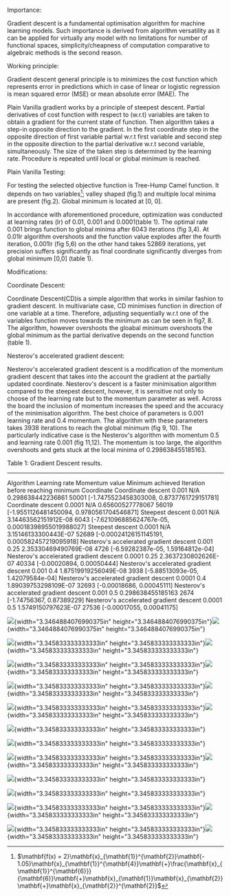 Importance:

Gradient descent is a fundamental optimisation algorithm for machine
learning models. Such importance is derived from algorithm versatility
as it can be applied for virtually any model with no limitations for
number of functional spaces, simplicity/cheapness of computation
comparative to algebraic methods is the second reason.

Working principle:

Gradient descent general principle is to minimizes the cost function
which represents error in predictions which in case of linear or
logistic regression is mean squared error (MSE) or mean absolute error
(MAE). The

Plain Vanilla gradient works by a principle of steepest descent. Partial
derivatives of cost function with respect to (w.r.t) variables are taken
to obtain a gradient for the current state of function. Then algorithm
takes a step-in opposite direction to the gradient. In the first
coordinate step in the opposite direction of first variable partial
w.r.t first variable and second step in the opposite direction to the
partial derivative w.r.t second variable, simultaneously. The size of
the taken step is determined by the learning rate. Procedure is repeated
until local or global minimum is reached.

Plain Vanilla Testing:

For testing the selected objective function is Tree-Hump Camel function.
It depends on two variables[^1]; valley shaped (fig.1) and multiple
local minima are present (fig.2). Global minimum is located at \[0, 0\].

In accordance with aforementioned procedure, optimization was conducted
at learning rates (lr) of 0.01, 0.001 and 0.0001(table 1). The optimal
rate 0.001 brings function to global minima after 6043 iterations (fig
3,4). At 0.01lr algorithm overshoots and the function value explodes
after the fourth iteration, 0.001lr (fig 5,6) on the other hand takes
52869 iterations, yet precision suffers significantly as final
coordinate significantly diverges from global minimum \[0,0\] (table 1).

Modifications:

Coordinate Descent:

Coordinate Descent(CD)is a simple algorithm that works in similar
fashion to gradient descent. In multivariate case, CD minimises function
in direction of one variable at a time. Therefore, adjusting
sequentially w.r.t one of the variables function moves towards the
minimum as can be seen in fig7, 8. The algorithm, however overshoots the
gloabal minimum overshoots the global minimum as the partial derivative
depends on the second function (table 1).

Nesterov's accelerated gradient descent:

Nesterov's accelerated gradient descent is a modification of the
momentum gradient descent that takes into the account the gradient at
the partially updated coordinate. Nesterov's descent is a faster
minimisation algorithm compared to the steepest descent, however, it is
sensitive not only to choose of the learning rate but to the momentum
parameter as well. Across the board the inclusion of momentum increases
the speed and the accuracy of the minimisation algorithm. The best
choice of parameters is 0.001 learning rate and 0.4 momentum. The
algorithm with these parameters takes 3938 iterations to reach the
global minimum (fig 9, 10). The particularly indicative case is the
Nesterov's algorithm with momentum 0.5 and learning rate 0.001 (fig
11,12). The momentum is too large, the algorithm overshoots and gets
stuck at the local minima of 0.298638455185163.

  Table 1: Gradient Descent results.                                                                                                    
  ----------------------------------------- --------------- ---------------- ---------------------- ----------------------------------- ----------------------------------------------------
  Algorithm                                 Learning rate   Momentum value   Minimum achieved       Iteration before reaching minimum   Coordinate
  Coordinate descent                        0.001           N/A              0.298638442236861      50001                               \[-1.7475523458303008, 0.8737761729151781\]
  Coordinate descent                        0.0001          N/A              0.65600527778067       56019                               \[-1.9551126481450094, 0.9780561704546871\]
  Steepest descent                          0.001           N/A              3.14463562151912E-08   6043                                \[-7.621096885624767e-05, 0.00018398955019988027\]
  Steepest descent                          0.0001          N/A              3.15146133300443E-07   52689                               \[-0.00024126151145191, 0.000582457219095918\]
  Nesterov's accelerated gradient descent   0.001           0.25             2.35330469490769E-08   4726                                \[-6.59282387e-05, 1.59164812e-04\]
  Nesterov's accelerated gradient descent   0.0001          0.25             2.3637230802626E-07    40334                               \[-0.00020894, 0.00050444\]
  Nesterov's accelerated gradient descent   0.001           0.4              1.87519919256049E-08   3938                                \[-5.88513093e-05, 1.42079584e-04\]
  Nesterov's accelerated gradient descent   0.0001          0.4              1.89039753298109E-07   32693                               \[-0.00018686, 0.00045111\]
  Nesterov's accelerated gradient descent   0.001           0.5              0.298638455185163      2674                                \[-1.74756367, 0.87389229\]
  Nesterov's accelerated gradient descent   0.0001          0.5              1.5749150797623E-07    27536                               \[-0.00017055, 0.00041175\]

![](media/image1.png){width="3.3464884076990375in"
height="3.3464884076990375in"}![](media/image2.png){width="3.3464884076990375in"
height="3.3464884076990375in"}

![](media/image3.png){width="3.345833333333333in"
height="3.345833333333333in"}![](media/image4.png){width="3.345833333333333in"
height="3.345833333333333in"}

![](media/image5.png){width="3.345833333333333in"
height="3.345833333333333in"}![](media/image6.png){width="3.345833333333333in"
height="3.345833333333333in"}

![](media/image7.png){width="3.345833333333333in"
height="3.345833333333333in"}![](media/image8.png){width="3.345833333333333in"
height="3.345833333333333in"}

![](media/image9.png){width="3.345833333333333in"
height="3.345833333333333in"}![](media/image10.png){width="3.345833333333333in"
height="3.345833333333333in"}

![](media/image11.png){width="3.345833333333333in"
height="3.345833333333333in"}

![](media/image12.png){width="3.345833333333333in"
height="3.345833333333333in"}

![](media/image13.png){width="3.345833333333333in"
height="3.345833333333333in"}![](media/image14.png){width="3.345833333333333in"
height="3.345833333333333in"}

![](media/image15.png){width="3.345833333333333in"
height="3.345833333333333in"}

![](media/image16.png){width="3.345833333333333in"
height="3.345833333333333in"}

![](media/image10.png){width="3.345833333333333in"
height="3.345833333333333in"}![](media/image9.png){width="3.345833333333333in"
height="3.345833333333333in"}

![](media/image17.png){width="3.345833333333333in"
height="3.345833333333333in"}![](media/image18.png){width="3.345833333333333in"
height="3.345833333333333in"}

[^1]: $\mathbf{f(x) = 2}\mathbf{x}_{\mathbf{1}}^{\mathbf{2}}\mathbf{- 1.05}\mathbf{x}_{\mathbf{1}}^{\mathbf{4}}\mathbf{+}\frac{\mathbf{x}_{\mathbf{1}}^{\mathbf{6}}}{\mathbf{6}}\mathbf{+}\mathbf{x}_{\mathbf{1}}\mathbf{x}_{\mathbf{2}}\mathbf{+}\mathbf{x}_{\mathbf{2}}^{\mathbf{2}}$
